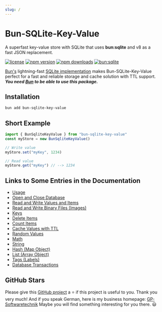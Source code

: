 ```yaml
---
slug: /
---
```


# Bun-SQLite-Key-Value

A superfast key-value store with SQLite that uses **bun:sqlite** 
and v8 as a fast JSON replacement.

[![license](https://img.shields.io/badge/license-MIT-brightgreen)](LICENSE)
[![npm version](https://img.shields.io/npm/v/bun-sqlite-key-value.svg)](https://www.npmjs.com/package/bun-sqlite-key-value)
[![npm downloads](https://img.shields.io/npm/dw/bun-sqlite-key-value)](https://www.npmjs.com/package/bun-sqlite-key-value)
[![bun:sqlite](https://img.shields.io/badge/bun-%3Asqlite-044a64?style=flat&logo=Bun&logoColor=f6dece&link=https%3A%2F%2Fbun.sh%2Fdocs%2Fapi%2Fsqlite
)](https://bun.sh/docs/api/sqlite)

[Bun's](https://bun.sh/) lightning-fast 
[SQLite implementation](https://bun.sh/docs/api/sqlite) makes Bun-SQLite-Key-Value 
perfect for a fast and reliable storage and cache solution with TTL support.
***You need [Bun](https://bun.sh/) to be able to use this package.***

## Installation

```bash
bun add bun-sqlite-key-value
```

## Short Example 

```typescript
import { BunSqliteKeyValue } from "bun-sqlite-key-value"
const myStore = new BunSqliteKeyValue()

// Write value
myStore.set("myKey", 1234)

// Read value
myStore.get("myKey") // --> 1234
```

## Links to Some Entries in the Documentation

- [Usage](/bun-sqlite-key-value/usage/)
- [Open and Close Database](/bun-sqlite-key-value/category/database)
- [Read and Write Values and Items](/bun-sqlite-key-value/category/read-and-write)
- [Read and Write Binary Files (Images)](/bun-sqlite-key-value/read_write/read_write_binary_files_iImages)
- [Keys](/bun-sqlite-key-value/category/keys)
- [Delete Items](/bun-sqlite-key-value/category/delete-items)
- [Count Items](/bun-sqlite-key-value/category/count-items)
- [Cache Values with TTL](/bun-sqlite-key-value/ttl/)
- [Random Values](/bun-sqlite-key-value/category/random)
- [Math](/bun-sqlite-key-value/category/math)
- [String](/bun-sqlite-key-value/category/string)
- [Hash (Map Object)](/bun-sqlite-key-value/category/hash-map-object)
- [List (Array Object)](/bun-sqlite-key-value/category/list-array-object)
- [Tags (Labels)](/bun-sqlite-key-value/category/tags-labels)
- [Database Transactions](/bun-sqlite-key-value/extended_database_topics/database_transactions)


## GitHub Stars

Please give this [GitHub project](https://github.com/gerold-penz/bun-sqlite-key-value) 
a ⭐ if this project is useful to you. Thank you very much!
And if you speak German, here is my business homepage:
[GP-Softwaretechnik](https://gp-softwaretechnik.at/)
Maybe you will find something interesting for you there. 😃

